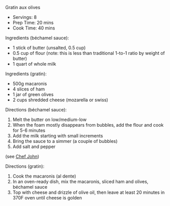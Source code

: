 Gratin aux olives

* Servings: 8
* Prep Time: 20 mins
* Cook Time: 40 mins

Ingredients (béchamel sauce):

* 1 stick of butter (unsalted, 0.5 cup)
* 0.5 cup of flour (note: this is less than traditional 1-to-1 ratio by weight of butter)
* 1 quart of whole milk

Ingredients (gratin):

* 500g macaronis
* 4 slices of ham
* 1 jar of green olives
* 2 cups shredded cheese (mozarella or swiss)

Directions (béchamel sauce):

1. Melt the butter on low/medium-low
2. When the foam mostly disappears from bubbles, add the flour and cook for 5-6 minutes
3. Add the milk starting with small increments
4. Bring the sauce to a simmer (a couple of bubbles)
5. Add salt and pepper

(see [Chef John](https://youtu.be/Tvv74RJd6AA))

Directions (gratin):

1. Cook the macaronis (al dente)
2. In an oven-ready dish, mix the macaronis, sliced ham and olives, béchamel sauce
3. Top with cheese and drizzle of olive oil, then leave at least 20 minutes in 370F oven until cheese is golden
